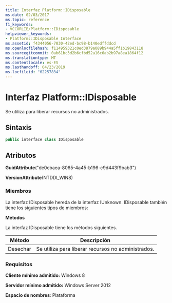 ```yaml
---
title: Interfaz Platform::IDisposable
ms.date: 02/03/2017
ms.topic: reference
f1_keywords:
- VCCORLIB/Platform::IDisposable
helpviewer_keywords:
- Platform::IDisposable Interface
ms.assetid: f4344056-7030-42ed-bc98-b140edffddcd
ms.openlocfilehash: f114959321c0ed3879a089b944a5ff1b19843118
ms.sourcegitcommit: 0ab61bc3d2b6cfbd52a16c6ab2b97a8ea1864f12
ms.translationtype: MT
ms.contentlocale: es-ES
ms.lasthandoff: 04/23/2019
ms.locfileid: "62257834"
---
```

# <a name="platformidisposable-interface"></a>Interfaz Platform::IDisposable

Se utiliza para liberar recursos no administrados.

## <a name="syntax"></a>Sintaxis

```cpp
public interface class IDisposable
```

## <a name="attributes"></a>Atributos

**GuidAttribute**("de0cbaea-8065-4a45-b196-c9d443f9bab3")

**VersionAttribute**(NTDDI_WIN8)

### <a name="members"></a>Miembros

La interfaz IDisposable hereda de la interfaz IUnknown. IDisposable también tiene los siguientes tipos de miembros:

**Métodos**

La interfaz IDisposable tiene los métodos siguientes.

|Método|Descripción|
|------------|-----------------|
|Desechar|Se utiliza para liberar recursos no administrados.|

### <a name="requirements"></a>Requisitos

**Cliente mínimo admitido:** Windows 8

**Servidor mínimo admitido:** Windows Server 2012

**Espacio de nombres**: Plataforma